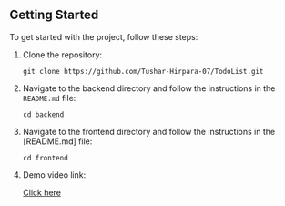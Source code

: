
## Getting Started

To get started with the project, follow these steps:

1. Clone the repository:
    ```
    git clone https://github.com/Tushar-Hirpara-07/TodoList.git
    ```
2. Navigate to the backend directory and follow the instructions in the `README.md` file:
    ```
    cd backend
    ```

3. Navigate to the frontend directory and follow the instructions in the [README.md] file:
    ```
    cd frontend
    ```
4. Demo video link:
   
   [Click here](https://drive.google.com/file/d/1fFmwZFm66UukQSUdiPUHSeZRN4Zd_K7a/view?usp=sharing)

